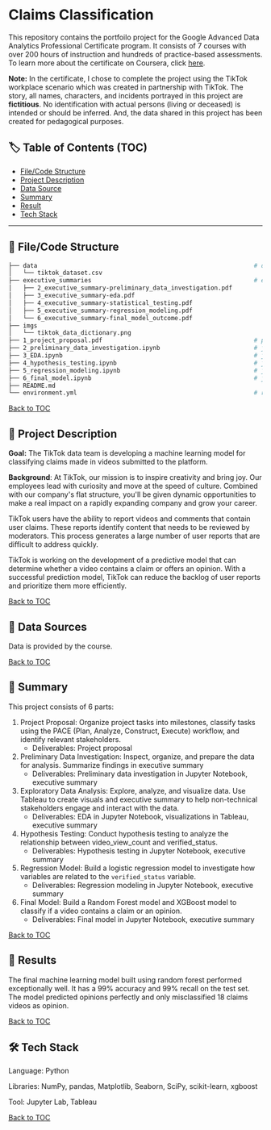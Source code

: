 # Claims Classification

This repository contains the portfoilo project for the Google Advanced Data Analytics Professional Certificate program. It consists of 7 courses with over 200 hours of instruction and hundreds of practice-based assessments. To learn more about the certificate on Coursera, click [here](https://www.coursera.org/professional-certificates/google-advanced-data-analytics).

**Note:** In the certificate, I chose to complete the project using the TikTok workplace scenario which was created in partnership with TikTok. The story, all names, characters, and incidents portrayed in this project are **fictitious**. No identification with actual persons (living or deceased) is intended or should be inferred. And, the data shared in this project has been created for pedagogical purposes.

## :label: Table of Contents (TOC)
- [File/Code Structure](#open_file_folder-filecode-structure)
- [Project Description](#memo-project-description)
- [Data Source](#mag_right-data-source)
- [Summary](#open_book-summary)
- [Result](#dart-result)
- [Tech Stack](#hammer_and_wrench-tech-stack)

---

## :open_file_folder: File/Code Structure

```bash
├── data                                                            # data folder
│   └── tiktok_dataset.csv
├── executive_summaries                                             # executive summaries folder
│   ├── 2_executive_summary-preliminary_data_investigation.pdf          # preliminary data investigation
│   ├── 3_executive_summary-eda.pdf                                     # EDA
│   ├── 4_executive_summary-statistical_testing.pdf                     # statistical testing
│   ├── 5_executive_summary-regression_modeling.pdf                     # regression modeling
│   └── 6_executive_summary-final_model_outcome.pdf                     # final model outcome
├── imgs                                                                # image folder
│   └── tiktok_data_dictionary.png
├── 1_project_proposal.pdf                                          # project proposal
├── 2_preliminary_data_investigation.ipynb                          # jupyter notebook for preliminary data investigation
├── 3_EDA.ipynb                                                     # jupyter notebook for exploratory data analysis (EDA)
├── 4_hypothesis_testing.ipynb                                      # jupyter notebook for hypothesis testing
├── 5_regression_modeling.ipynb                                     # jupyter notebook for regression model
├── 6_final_model.ipynb                                             # jupyter notebook for final model
├── README.md
└── environment.yml                                                 # required libraries (conda environment)
```

[Back to TOC](#label-table-of-contents-toc)

## :memo: Project Description

**Goal:** The TikTok data team is developing a machine learning model for classifying claims made in videos submitted to the platform.

**Background**: At TikTok, our mission is to inspire creativity and bring joy. Our employees lead with curiosity and move at the speed of culture. Combined with our company's flat structure, you'll be given dynamic opportunities to make a real impact on a rapidly expanding company and grow your career.

TikTok users have the ability to report videos and comments that contain user claims. These reports identify content that needs to be reviewed by moderators. This process generates a large number of user reports that are difficult to address quickly. 

TikTok is working on the development of a predictive model that can determine whether a video contains a claim or offers an opinion. With a successful prediction model, TikTok can reduce the backlog of user reports and prioritize them more efficiently.

[Back to TOC](#label-table-of-contents-toc)

## :mag_right: Data Sources

Data is provided by the course.

[Back to TOC](#label-table-of-contents-toc)

## :open_book: Summary

This project consists of 6 parts:

1. Project Proposal: Organize project tasks into milestones, classify tasks using the PACE (Plan, Analyze, Construct, Execute) workflow, and identify relevant stakeholders.
    - Deliverables: Project proposal
2. Preliminary Data Investigation: Inspect, organize, and prepare the data for analysis. Summarize findings in executive summary
    - Deliverables: Preliminary data investigation in Jupyter Notebook, executive summary
3. Exploratory Data Analysis: Explore, analyze, and visualize data. Use Tableau to create visuals and executive summary to help non-technical stakeholders engage and interact with the data.
    - Deliverables: EDA in Jupyter Notebook, visualizations in Tableau, executive summary
4. Hypothesis Testing: Conduct hypothesis testing to analyze the relationship between video_view_count and verified_status.
    - Deliverables: Hypothesis testing in Jupyter Notebook, executive summary
5. Regression Model: Build a logistic regression model to investigate how variables are related to the `verified_status` variable.
    - Deliverables: Regression modeling in Jupyter Notebook, executive summary
6. Final Model: Build a Random Forest model and XGBoost model to classify if a video contains a claim or an opinion.
    - Deliverables: Final model in Jupyter Notebook, executive summary

[Back to TOC](#label-table-of-contents-toc)

## :dart: Results

The final machine learning model built using random forest performed exceptionally well. It has a 99% accuracy and 99% recall on the test set. The model predicted opinions perfectly and only misclassified 18 claims videos as opinion.

[Back to TOC](#label-table-of-contents-toc)

## :hammer_and_wrench: Tech Stack

Language: Python

Libraries: NumPy, pandas, Matplotlib, Seaborn, SciPy, scikit-learn, xgboost

Tool: Jupyter Lab, Tableau

[Back to TOC](#label-table-of-contents-toc)
